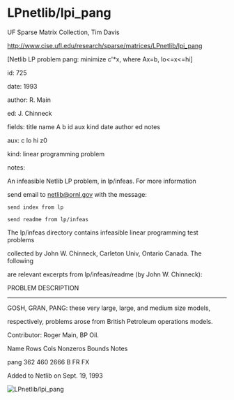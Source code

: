# LPnetlib/lpi_pang

 UF Sparse Matrix Collection, Tim Davis

 http://www.cise.ufl.edu/research/sparse/matrices/LPnetlib/lpi_pang

 [Netlib LP problem pang: minimize c'*x, where Ax=b, lo<=x<=hi]

 id: 725

 date: 1993

 author: R. Main

 ed: J. Chinneck

 fields: title name A b id aux kind date author ed notes

 aux: c lo hi z0

 kind: linear programming problem

 notes:

 An infeasible Netlib LP problem, in lp/infeas.  For more information        

 send email to netlib@ornl.gov with the message:                             

                                                                             

 	send index from lp                                                         

 	send readme from lp/infeas                                                 

                                                                             

 The lp/infeas directory contains infeasible linear programming test problems

 collected by John W. Chinneck, Carleton Univ, Ontario Canada.  The following

 are relevant excerpts from lp/infeas/readme (by John W. Chinneck):          

                                                                             

 PROBLEM DESCRIPTION                                                         

 -------------------                                                         

                                                                             

 GOSH, GRAN, PANG:  these very large, large, and medium size models,         

 respectively, problems arose from British Petroleum operations models.      

 Contributor:  Roger Main, BP Oil.                                           

                                                                             

 Name       Rows   Cols   Nonzeros Bounds      Notes                         

 pang        362    460     2666   B FR FX                                   

                                                                             

 Added to Netlib on Sept. 19, 1993                                           

                                                                             

![LPnetlib/lpi_pang](http://www2.research.att.com/~yifanhu/GALLERY/GRAPHS/GIF_SMALL/LPnetlib@lpi_pang.gif)